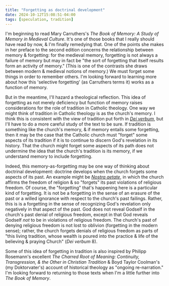 ```yaml
---
title: "Forgetting as doctrinal development"
date: 2024-10-12T15:08:51-04:00
tags: [speculation, tradition]
---
```


I'm beginning to read Mary Carruthers's *The Book of Memory: A Study of Memory in Medieval Culture*. It's one of those books that I really should have read by now, & I'm finally remedying that. One of the points she makes in her preface to the second edition concerns the relationship between memory & forgetting: for the medieval memory, forgetting is not always a failure of memory but may in fact be "the sort of forgetting that itself results form an activity of memory." (This is one of the contrasts she draws between modern & medieval notions of memory.) We must forget some things in order to remember others. I'm looking forward to learning more about how this 'selective forgetting' (as Carruthers terms it) works as a function of memory.

But in the meantime, I'll hazard a theological reflection. This idea of forgetting as not merely deficiency but function of memory raises considerations for the role of tradition in Catholic theology. One way we might think of tradition in Catholic theology is as the church's memory. I think this is consistent with the view of tradition put forth in *[Dei verbum](https://www.vatican.va/archive/hist_councils/ii_vatican_council/documents/vat-ii_const_19651118_dei-verbum_en.html)*, but I'll have to do a more careful study of the text to be sure. If tradition is something like the church's memory, & if memory entails some forgetting, then it may be the case that the Catholic church must "forget" some aspects of its tradition if it is to continue to discern God's revelation in its history. That the church might forget some aspects of its path does not undermine the idea that the church's tradition is its memory, if we understand memory to include forgetting.

Indeed, this memory-as-forgetting may be one way of thinking about doctrinal development: doctrine develops when the church forgets some aspects of its past. An example might be *[Nostra aetate](https://www.vatican.va/archive/hist_councils/ii_vatican_council/documents/vat-ii_decl_19651028_nostra-aetate_en.html)*, in which the church affirms the freedom of religion & so "forgets" its past violations of religious freedom. Of course, the "forgetting" that's happening here is a particular kind of forgetting. It is not be a forgetting in the sense of an erasure of the past or a willed ignorance with respect to the church's past failings. Rather, this is is a forgetting in the sense of recognizing God's revelation only negatively in that aspect of the past. God does not reveal Godself in the church's past denial of religious freedom, except in that God reveals Godself *not* to be in violations of religious freedom. The church's past of denying religious freedom is not lost to oblivion (forgetting in the modern sense); rather, the church forgets denials of religious freedom as parts of "this living tradition, whose wealth is poured into the practice & life of the believing & praying Church" (*Dei verbum* 8).

Some of this idea of forgetting in tradition is also inspired by Philipp Rosemann's excellent *The Charred Root of Meaning: Continuity, Transgression, & the Other in Christian Tradition* & Boyd Taylor Coolman's (my Doktorvater's) account of historical theology as "ongoing re-narration." I'm looking forward to returning to those texts when I'm a little further into *The Book of Memory*.
